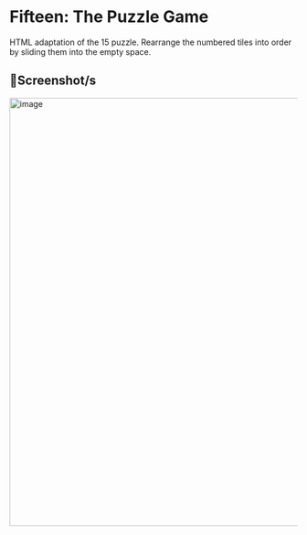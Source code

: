 # **Fifteen: The Puzzle Game**
HTML adaptation of the 15 puzzle. Rearrange the numbered tiles into order by sliding them into the empty space.

## 📸**Screenshot/s**
<img width="665" height="749" alt="image" src="https://github.com/user-attachments/assets/c93870f7-f1c8-4f82-b798-bc74ff1690c2" />


